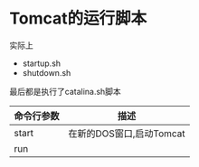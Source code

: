 # Tomcat的运行脚本

实际上

- startup.sh
- shutdown.sh

最后都是执行了catalina.sh脚本

| 命令行参数 | 描述                     |
| ---------- | ------------------------ |
| start      | 在新的DOS窗口,启动Tomcat |
| run        |                          |

